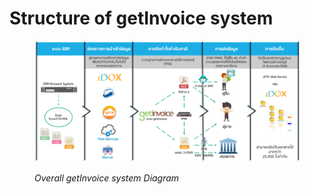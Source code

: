 # Structure of getInvoice system

<figure><img src="../../.gitbook/assets/image (15).png" alt=""><figcaption><p><em>Overall getInvoice system Diagram</em></p></figcaption></figure>
